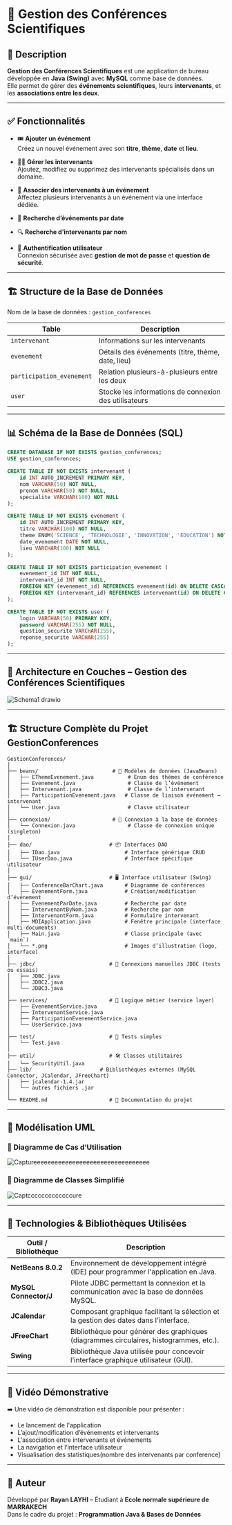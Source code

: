 
# 🎤 Gestion des Conférences Scientifiques

## 📌 Description
**Gestion des Conférences Scientifiques** est une application de bureau développée en **Java (Swing)** avec **MySQL** comme base de données.  
Elle permet de gérer des **événements scientifiques**, leurs **intervenants**, et les **associations entre les deux**.

---

## ✅ Fonctionnalités

- 🎟 **Ajouter un événement**  
  Créez un nouvel événement avec son **titre**, **thème**, **date** et **lieu**.

- 👨‍🏫 **Gérer les intervenants**  
  Ajoutez, modifiez ou supprimez des intervenants spécialisés dans un domaine.

- 📝 **Associer des intervenants à un événement**  
  Affectez plusieurs intervenants à un événement via une interface dédiée.

- 🔎 **Recherche d’événements par date**

- 🔍 **Recherche d’intervenants par nom**

- 🔐 **Authentification utilisateur**  
  Connexion sécurisée avec **gestion de mot de passe** et **question de sécurité**.

---

## 🏗 Structure de la Base de Données

Nom de la base de données : `gestion_conferences`

| Table                     | Description                                         |
|---------------------------|-----------------------------------------------------|
| `intervenant`             | Informations sur les intervenants                  |
| `evenement`               | Détails des événements (titre, thème, date, lieu)  |
| `participation_evenement`| Relation plusieurs-à-plusieurs entre les deux      |
| `user`                    | Stocke les informations de connexion des utilisateurs |

---

## 📊 Schéma de la Base de Données (SQL)

```sql
CREATE DATABASE IF NOT EXISTS gestion_conferences;
USE gestion_conferences;

CREATE TABLE IF NOT EXISTS intervenant (
    id INT AUTO_INCREMENT PRIMARY KEY,
    nom VARCHAR(50) NOT NULL,
    prenom VARCHAR(50) NOT NULL,
    specialite VARCHAR(100) NOT NULL
);

CREATE TABLE IF NOT EXISTS evenement (
    id INT AUTO_INCREMENT PRIMARY KEY,
    titre VARCHAR(100) NOT NULL,
    theme ENUM('SCIENCE', 'TECHNOLOGIE', 'INNOVATION', 'EDUCATION') NOT NULL,
    date_evenement DATE NOT NULL,
    lieu VARCHAR(100) NOT NULL
);

CREATE TABLE IF NOT EXISTS participation_evenement (
    evenement_id INT NOT NULL,
    intervenant_id INT NOT NULL,
    FOREIGN KEY (evenement_id) REFERENCES evenement(id) ON DELETE CASCADE,
    FOREIGN KEY (intervenant_id) REFERENCES intervenant(id) ON DELETE CASCADE
);

CREATE TABLE IF NOT EXISTS user (
    login VARCHAR(50) PRIMARY KEY,
    password VARCHAR(255) NOT NULL,
    question_securite VARCHAR(255),
    reponse_securite VARCHAR(255)
);
```

---
## 🧱 Architecture en Couches – Gestion des Conférences Scientifiques
![Schema1 drawio](https://github.com/user-attachments/assets/a3b0a100-d441-4ca4-9a6c-dcb342240fab)


---


## 🏗️ Structure Complète du Projet GestionConferences

```
GestionConferences/
│
├── beans/                        # 🧩 Modèles de données (JavaBeans)
│   ├── EThemeEvenement.java           # Enum des thèmes de conférence
│   ├── Evenement.java                 # Classe de l’événement
│   ├── Intervenant.java               # Classe de l’intervenant
│   ├── ParticipationEvenement.java   # Classe de liaison événement ↔ intervenant
│   └── User.java                      # Classe utilisateur
│
├── connexion/                    # 🔌 Connexion à la base de données
│   └── Connexion.java                 # Classe de connexion unique (singleton)
│
├── dao/                         # 📦 Interfaces DAO
│   ├── IDao.java                     # Interface générique CRUD
│   └── IUserDao.java                 # Interface spécifique utilisateur
│
├── gui/                         # 🖥️ Interface utilisateur (Swing)
│   ├── ConferenceBarChart.java       # Diagramme de conférences
│   ├── EvenementForm.java            # Création/modification d’événement
│   ├── EvenementParDate.java         # Recherche par date
│   ├── IntervenantByNom.java         # Recherche par nom
│   ├── IntervenantForm.java          # Formulaire intervenant
│   ├── MDIApplication.java           # Fenêtre principale (interface multi-documents)
│   ├── Main.java                     # Classe principale (avec `main`)
│   └── *.png                         # Images d’illustration (logo, interface)
│
├── jdbc/                        # 📡 Connexions manuelles JDBC (tests ou essais)
│   ├── JDBC.java
│   ├── JDBC2.java
│   └── JDBC3.java
│
├── services/                    # 🧠 Logique métier (service layer)
│   ├── EvenementService.java
│   ├── IntervenantService.java
│   ├── ParticipationEvenementService.java
│   └── UserService.java
│
├── test/                        # 🧪 Tests simples
│   └── Test.java
│
├── util/                        # 🛠️ Classes utilitaires
│   └── SecurityUtil.java
├── lib/                      # Bibliothèques externes (MySQL Connector, JCalendar, JFreeChart)
│   ├── jcalendar-1.4.jar
│   └── autres fichiers .jar
│
└── README.md                    # 📘 Documentation du projet
```
---


## 📐 Modélisation UML

### 📌 Diagramme de Cas d’Utilisation
![Captureeeeeeeeeeeeeeeeeeeeeeeeeeeeeeeee](https://github.com/user-attachments/assets/5572d8ed-72e9-4b6c-9a17-45022142e6f0)




### 🧩 Diagramme de Classes Simplifié

![Captcccccccccccccure](https://github.com/user-attachments/assets/0ef601a0-2db6-4414-ae80-c2670d4e8e0a)


---

## 🧰 Technologies & Bibliothèques Utilisées

| Outil / Bibliothèque       | Description                                                                 |
|---------------------------|-----------------------------------------------------------------------------|
| **NetBeans 8.0.2**         | Environnement de développement intégré (IDE) pour programmer l'application en Java. |
| **MySQL Connector/J**      | Pilote JDBC permettant la connexion et la communication avec la base de données MySQL. |
| **JCalendar**              | Composant graphique facilitant la sélection et la gestion des dates dans l’interface. |
| **JFreeChart**             | Bibliothèque pour générer des graphiques (diagrammes circulaires, histogrammes, etc.). |
| **Swing**                  | Bibliothèque Java utilisée pour concevoir l’interface graphique utilisateur (GUI). |



---











## 🎥 Vidéo Démonstrative

➡️ Une vidéo de démonstration est disponible pour présenter :

- Le lancement de l'application
- L’ajout/modification d’événements et intervenants
- L'association entre intervenants et événements
- La navigation et l’interface utilisateur
- Visualisation des statistiques(nombre des intervenants par conference)



---

## 📌 Auteur
Développé par **Rayan LAYHI** – Étudiant à **Ecole normale supérieure de MARRAKECH**  
Dans le cadre du projet : **Programmation Java & Bases de Données**


